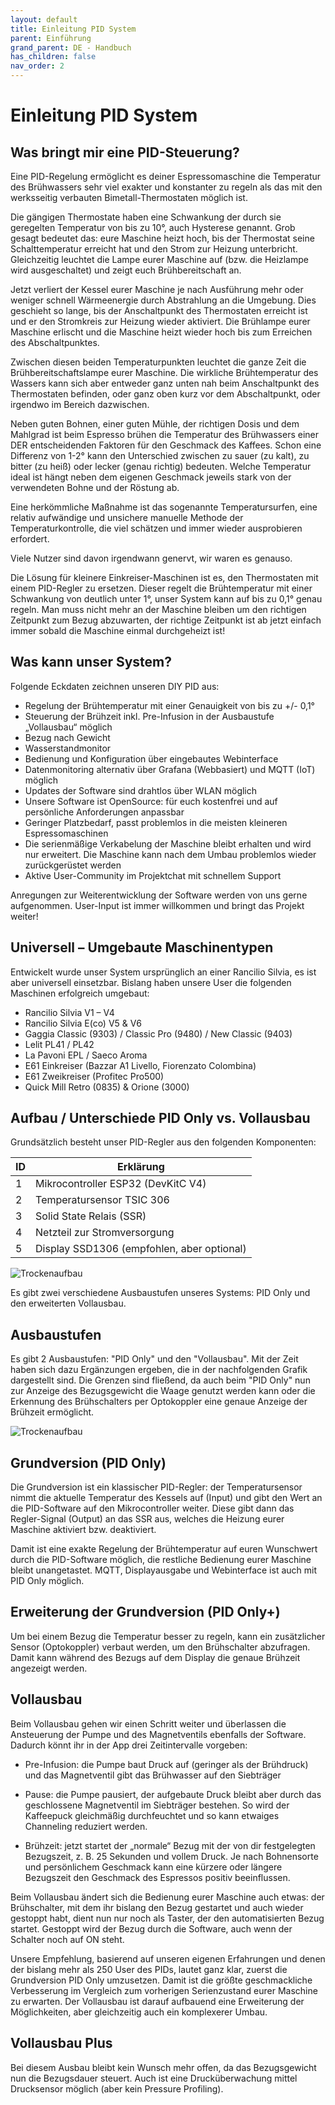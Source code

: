 ```yaml
---
layout: default
title: Einleitung PID System
parent: Einführung
grand_parent: DE - Handbuch
has_children: false
nav_order: 2
---
```


# Einleitung PID System

## Was bringt mir eine PID-Steuerung?

Eine PID-Regelung ermöglicht es deiner Espressomaschine die Temperatur des Brühwassers sehr viel exakter und konstanter zu regeln als das mit den werksseitig verbauten Bimetall-Thermostaten möglich ist.

Die gängigen Thermostate haben eine Schwankung der durch sie geregelten Temperatur von bis zu 10°, auch Hysterese genannt. Grob gesagt bedeutet das: eure Maschine heizt hoch, bis der Thermostat seine Schalttemperatur erreicht hat und den Strom zur Heizung unterbricht. Gleichzeitig leuchtet die Lampe eurer Maschine auf (bzw. die Heizlampe wird ausgeschaltet) und zeigt euch Brühbereitschaft an.

Jetzt verliert der Kessel eurer Maschine je nach Ausführung mehr oder weniger schnell Wärmeenergie durch Abstrahlung an die Umgebung. Dies geschieht so lange, bis der Anschaltpunkt des Thermostaten erreicht ist und er den Stromkreis zur Heizung wieder aktiviert. Die Brühlampe eurer Maschine erlischt und die Maschine heizt wieder hoch bis zum Erreichen des Abschaltpunktes.

Zwischen diesen beiden Temperaturpunkten leuchtet die ganze Zeit die Brühbereitschaftslampe eurer Maschine. Die wirkliche Brühtemperatur des Wassers kann sich aber entweder ganz unten nah beim Anschaltpunkt des Thermostaten befinden, oder ganz oben kurz vor dem Abschaltpunkt, oder irgendwo im Bereich dazwischen.

Neben guten Bohnen, einer guten Mühle, der richtigen Dosis und dem Mahlgrad ist beim Espresso brühen die Temperatur des Brühwassers einer DER entscheidenden Faktoren für den Geschmack des Kaffees. Schon eine Differenz von 1-2° kann den Unterschied zwischen zu sauer (zu kalt), zu bitter (zu heiß) oder lecker (genau richtig) bedeuten. Welche Temperatur ideal ist hängt neben dem eigenen Geschmack jeweils stark von der verwendeten Bohne und der Röstung ab.

Eine herkömmliche Maßnahme ist das sogenannte Temperatursurfen, eine relativ aufwändige und unsichere manuelle Methode der Temperaturkontrolle, die viel schätzen und immer wieder ausprobieren erfordert.

Viele Nutzer sind davon irgendwann genervt, wir waren es genauso.

Die Lösung für kleinere Einkreiser-Maschinen ist es, den Thermostaten mit einem PID-Regler zu ersetzen. Dieser regelt die Brühtemperatur mit einer Schwankung von deutlich unter 1°, unser System kann auf bis zu 0,1° genau regeln. Man muss nicht mehr an der Maschine bleiben um den richtigen Zeitpunkt zum Bezug abzuwarten, der richtige Zeitpunkt ist ab jetzt einfach immer sobald die Maschine einmal durchgeheizt ist!

## Was kann unser System?

Folgende Eckdaten zeichnen unseren DIY PID aus:

- Regelung der Brühtemperatur mit einer Genauigkeit von bis zu +/- 0,1°
- Steuerung der Brühzeit inkl. Pre-Infusion in der Ausbaustufe „Vollausbau“ möglich
- Bezug nach Gewicht
- Wasserstandmonitor
- Bedienung und Konfiguration über eingebautes Webinterface
- Datenmonitoring alternativ über Grafana (Webbasiert) und MQTT (IoT) möglich
- Updates der Software sind drahtlos über WLAN möglich
- Unsere Software ist OpenSource: für euch kostenfrei und auf persönliche Anforderungen anpassbar
- Geringer Platzbedarf, passt problemlos in die meisten kleineren Espressomaschinen
- Die serienmäßige Verkabelung der Maschine bleibt erhalten und wird nur erweitert. Die Maschine kann nach dem Umbau problemlos wieder zurückgerüstet werden
- Aktive User-Community im Projektchat mit schnellem Support

Anregungen zur Weiterentwicklung der Software werden von uns gerne aufgenommen. User-Input ist immer willkommen und bringt das Projekt weiter!

## Universell – Umgebaute Maschinentypen

Entwickelt wurde unser System ursprünglich an einer Rancilio Silvia, es ist aber universell einsetzbar. Bislang haben unsere User die folgenden Maschinen erfolgreich umgebaut:

- Rancilio Silvia V1 – V4
- Rancilio Silvia E(co) V5 & V6
- Gaggia Classic (9303) / Classic Pro (9480) / New Classic (9403)
- Lelit PL41 / PL42
- La Pavoni EPL / Saeco Aroma
- E61 Einkreiser (Bazzar A1 Livello, Fiorenzato Colombina)
- E61 Zweikreiser (Profitec Pro500)
- Quick Mill Retro (0835) & Orione (3000)

## Aufbau / Unterschiede PID Only vs. Vollausbau

Grundsätzlich besteht unser PID-Regler aus den folgenden Komponenten:

| ID  | Erklärung                                  |
| --- | ------------------------------------------ |
| 1   | Mikrocontroller ESP32 (DevKitC V4)         |
| 2   | Temperatursensor TSIC 306                  |
| 3   | Solid State Relais (SSR)                   |
| 4   | Netzteil zur Stromversorgung               |
| 5   | Display SSD1306 (empfohlen, aber optional) |

![Trockenaufbau](/img/intro/einleitung/trockenaufbau.png)

Es gibt zwei verschiedene Ausbaustufen unseres Systems: PID Only und den erweiterten Vollausbau.

## Ausbaustufen

Es gibt 2 Ausbaustufen: "PID Only" und den "Vollausbau".
Mit der Zeit haben sich dazu Ergänzungen ergeben, die in der nachfolgenden Grafik dargestellt sind.
Die Grenzen sind fließend, da auch beim "PID Only" nun zur Anzeige des Bezugsgewicht die Waage genutzt werden kann oder die Erkennung des Brühschalters per Optokoppler eine genaue Anzeige der Brühzeit ermöglicht.

![Trockenaufbau](/img/intro/einleitung/Ausbaustufen-Clevercoffeepid.jpg)

## Grundversion (PID Only)

Die Grundversion ist ein klassischer PID-Regler: der Temperatursensor nimmt die aktuelle Temperatur des Kessels auf (Input) und gibt den Wert an die PID-Software auf den Mikrocontroller weiter. Diese gibt dann das Regler-Signal (Output) an das SSR aus, welches die Heizung eurer Maschine aktiviert bzw. deaktiviert.

Damit ist eine exakte Regelung der Brühtemperatur auf euren Wunschwert durch die PID-Software möglich, die restliche Bedienung eurer Maschine bleibt unangetastet. MQTT, Displayausgabe und Webinterface ist auch mit PID Only möglich.

## Erweiterung der Grundversion (PID Only+)

Um bei einem Bezug die Temperatur besser zu regeln, kann ein zusätzlicher Sensor (Optokoppler) verbaut werden, um den Brühschalter abzufragen. Damit kann während des Bezugs auf dem Display die genaue Brühzeit angezeigt werden.

## Vollausbau

Beim Vollausbau gehen wir einen Schritt weiter und überlassen die Ansteuerung der Pumpe und des Magnetventils ebenfalls der Software. Dadurch könnt ihr in der App drei Zeitintervalle vorgeben:

- Pre-Infusion: die Pumpe baut Druck auf (geringer als der Brühdruck) und das Magnetventil gibt das Brühwasser auf den Siebträger

- Pause: die Pumpe pausiert, der aufgebaute Druck bleibt aber durch das geschlossene Magnetventil im Siebträger bestehen. So wird der Kaffeepuck gleichmäßig durchfeuchtet und so kann etwaiges Channeling reduziert werden.

- Brühzeit: jetzt startet der „normale“ Bezug mit der von dir festgelegten Bezugszeit, z. B. 25 Sekunden und vollem Druck. Je nach Bohnensorte und persönlichem Geschmack kann eine kürzere oder längere Bezugszeit den Geschmack des Espressos positiv beeinflussen.

Beim Vollausbau ändert sich die Bedienung eurer Maschine auch etwas: der Brühschalter, mit dem ihr bislang den Bezug gestartet und auch wieder gestoppt habt, dient nun nur noch als Taster, der den automatisierten Bezug startet. Gestoppt wird der Bezug durch die Software, auch wenn der Schalter noch auf ON steht.

Unsere Empfehlung, basierend auf unseren eigenen Erfahrungen und denen der bislang mehr als 250 User des PIDs, lautet ganz klar, zuerst die Grundversion PID Only umzusetzen. Damit ist die größte geschmackliche Verbesserung im Vergleich zum vorherigen Serienzustand eurer Maschine zu erwarten. Der Vollausbau ist darauf aufbauend eine Erweiterung der Möglichkeiten, aber gleichzeitig auch ein komplexerer Umbau.

## Vollausbau Plus

Bei diesem Ausbau bleibt kein Wunsch mehr offen, da das Bezugsgewicht nun die Bezugsdauer steuert.
Auch ist eine Drucküberwachung mittel Drucksensor möglich (aber kein Pressure Profiling).
